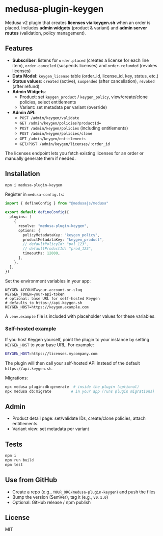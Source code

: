 
# medusa-plugin-keygen

Medusa v2 plugin that creates **licenses via keygen.sh** when an order is placed.
Includes **admin widgets** (product & variant) and **admin server routes** (validation, policy management).

## Features
- **Subscriber**: listens for `order.placed` (creates a license for each line item),
  `order.canceled` (suspends licenses) and `order.refunded` (revokes licenses)
- **Data Model**: `keygen_license` table (order_id, license_id, key, status, etc.)
- **Status values**: `created` (active), `suspended` (after cancellation),
  `revoked` (after refund)
- **Admin Widgets**:
  - Product: set `keygen_product` / `keygen_policy`, view/create/clone policies, select entitlements
  - Variant: set metadata per variant (override)
- **Admin API**:
  - `POST /admin/keygen/validate`
  - `GET /admin/keygen/policies?productId=`
  - `POST /admin/keygen/policies` (including entitlements)
  - `POST /admin/keygen/policies/clone`
  - `GET /admin/keygen/entitlements`
  - `GET/POST /admin/keygen/licenses/:order_id`

The licenses endpoint lets you fetch existing licenses for an order or manually
generate them if needed.

## Installation
```bash
npm i medusa-plugin-keygen
```

Register in `medusa-config.ts`:
```ts
import { defineConfig } from "@medusajs/medusa"

export default defineConfig({
  plugins: [
    {
      resolve: "medusa-plugin-keygen",
      options: {
        policyMetadataKey: "keygen_policy",
        productMetadataKey: "keygen_product",
        // defaultPolicyId: "pol_123",
        // defaultProductId: "prod_123",
        timeoutMs: 12000,
      },
    },
  ],
})
```

Set the environment variables in your app:
```
KEYGEN_ACCOUNT=your-account-or-slug
KEYGEN_TOKEN=your-api-token
# optional: base URL for self-hosted Keygen
# defaults to https://api.keygen.sh
KEYGEN_HOST=https://keygen.example.com
```


A `.env.example` file is included with placeholder values for these variables.

### Self-hosted example

If you host Keygen yourself, point the plugin to your instance by setting
`KEYGEN_HOST` to your base URL. For example:

```bash
KEYGEN_HOST=https://licenses.mycompany.com
```

The plugin will then call your self-hosted API instead of the default
`https://api.keygen.sh`.

Migrations:
```bash
npx medusa plugin:db:generate  # inside the plugin (optional)
npx medusa db:migrate         # in your app (runs plugin migrations)
```

## Admin
- Product detail page: set/validate IDs, create/clone policies, attach entitlements
- Variant view: set metadata per variant

## Tests
```bash
npm i
npm run build
npm test
```

## Use from GitHub
- Create a repo (e.g., `YOUR_ORG/medusa-plugin-keygen`) and push the files
- Bump the version (SemVer), tag it (e.g., `v0.1.0`)
- Optional: GitHub release / npm publish

## License
MIT
